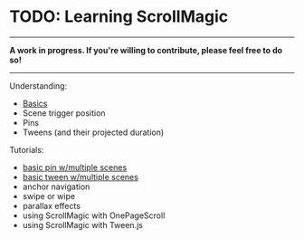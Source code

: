 # TODO: Learning ScrollMagic

***
**A work in progress. If you're willing to contribute, please feel free to do so!**
***

Understanding:
- [Basics](https://github.com/janpaepke/ScrollMagic/wiki/Understanding-:-Basics)
- Scene trigger position
- Pins
- Tweens (and their projected duration)

Tutorials:
- [basic pin w/multiple scenes](https://github.com/janpaepke/ScrollMagic/wiki/Tutorial-:-Basic-Pin)
- [basic tween w/multiple scenes](https://github.com/janpaepke/ScrollMagic/wiki/Tutorial-:-Basic-Tween)
- anchor navigation
- swipe or wipe
- parallax effects
- using ScrollMagic with OnePageScroll
- using ScrollMagic with Tween.js




